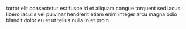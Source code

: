 tortor elit consectetur est fusce id et aliquam congue torquent sed lacus libero
iaculis vel pulvinar hendrerit etiam enim integer arcu magna odio blandit dolor
eu et ut tellus nulla in et proin